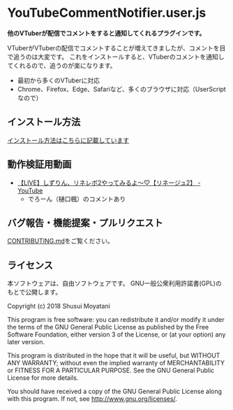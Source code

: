 YouTubeCommentNotifier.user.js
====

**他のVTuberが配信でコメントをすると通知してくれるプラグインです。**

VTuberがVTuberの配信でコメントすることが増えてきましたが、コメントを目で追うのは大変です。
これをインストールすると、VTuberのコメントを通知してくれるので、追うのが楽になります。


* 最初から多くのVTuberに対応
* Chrome、Firefox、Edge、Safariなど、多くのブラウザに対応（UserScriptなので）


インストール方法
-----

[インストール方法はこちらに記載しています](https://syusui-s.github.io/YouTubeCommentNotifier.user.js/)

動作検証用動画
-----
* [【LIVE】しずりん、リネレボ2やってみるよ～♡【リネージュ2】 - YouTube](https://www.youtube.com/watch?v=_ZdAf1FbeYQ&feature=youtu.be&t=1h44s)
	* でろーん（樋口楓）のコメントあり

バグ報告・機能提案・プルリクエスト
-----

[CONTRIBUTING.md](CONTRIBUTING.md)をご覧ください。

ライセンス
-----

本ソフトウェアは、自由ソフトウェアです。
GNU一般公衆利用許諾書(GPL)のもとで公開します。

Copyright (c) 2018 Shusui Moyatani

This program is free software: you can redistribute it and/or modify
it under the terms of the GNU General Public License as published by
the Free Software Foundation, either version 3 of the License, or
(at your option) any later version.

This program is distributed in the hope that it will be useful,
but WITHOUT ANY WARRANTY; without even the implied warranty of
MERCHANTABILITY or FITNESS FOR A PARTICULAR PURPOSE.  See the
GNU General Public License for more details.

You should have received a copy of the GNU General Public License
along with this program.  If not, see <http://www.gnu.org/licenses/>.
